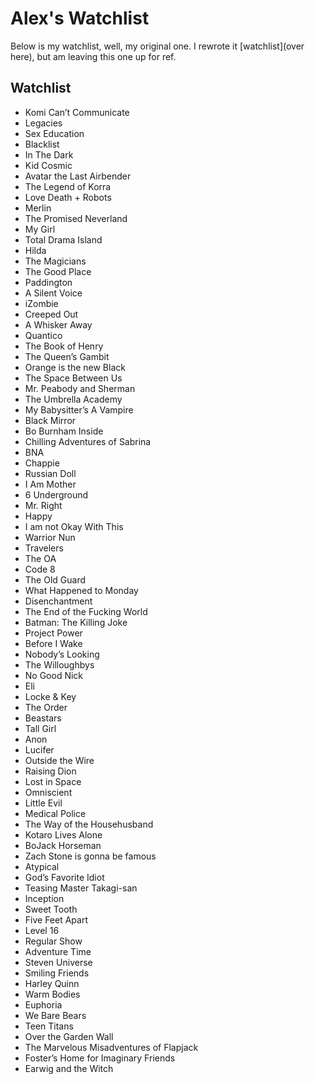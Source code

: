 # Alex's Watchlist
Below is my watchlist, well, my original one. I rewrote it [watchlist](over here), but am leaving this one up for ref.

## Watchlist
-   Komi Can’t Communicate    
-   Legacies
-   Sex Education
-   Blacklist
-   In The Dark
-   Kid Cosmic
-   Avatar the Last Airbender
-   The Legend of Korra
-   Love Death + Robots
-   Merlin
-   The Promised Neverland
-   My Girl
-   Total Drama Island
-   Hilda
-   The Magicians
-   The Good Place
-   Paddington
-   A Silent Voice
-   iZombie
-   Creeped Out
-   A Whisker Away
-   Quantico
-   The Book of Henry
-   The Queen’s Gambit
-   Orange is the new Black
-   The Space Between Us
-   Mr. Peabody and Sherman
-   The Umbrella Academy
-   My Babysitter’s A Vampire
-   Black Mirror
-   Bo Burnham Inside
-   Chilling Adventures of Sabrina
-   BNA
-   Chappie
-   Russian Doll
-   I Am Mother
-   6 Underground
-   Mr. Right
-   Happy
-   I am not Okay With This
-   Warrior Nun
-   Travelers
-   The OA
-   Code 8
-   The Old Guard
-   What Happened to Monday
-   Disenchantment
-   The End of the Fucking World
-   Batman: The Killing Joke
-   Project Power
-   Before I Wake
-   Nobody’s Looking
-   The Willoughbys
-   No Good Nick
-   Eli
-   Locke & Key
-   The Order
-   Beastars
-   Tall Girl
-   Anon
-   Lucifer
-   Outside the Wire
-   Raising Dion
-   Lost in Space
-   Omniscient
-   Little Evil
-   Medical Police
-   The Way of the Househusband
-   Kotaro Lives Alone
-   BoJack Horseman
-   Zach Stone is gonna be famous
-   Atypical
-   God’s Favorite Idiot
-   Teasing Master Takagi-san
-   Inception
-   Sweet Tooth
-   Five Feet Apart
-   Level 16
-   Regular Show
-   Adventure Time
-   Steven Universe
-   Smiling Friends
-   Harley Quinn
-   Warm Bodies
-   Euphoria
-   We Bare Bears
-   Teen Titans
-   Over the Garden Wall
-   The Marvelous Misadventures of Flapjack
-   Foster’s Home for Imaginary Friends
-   Earwig and the Witch